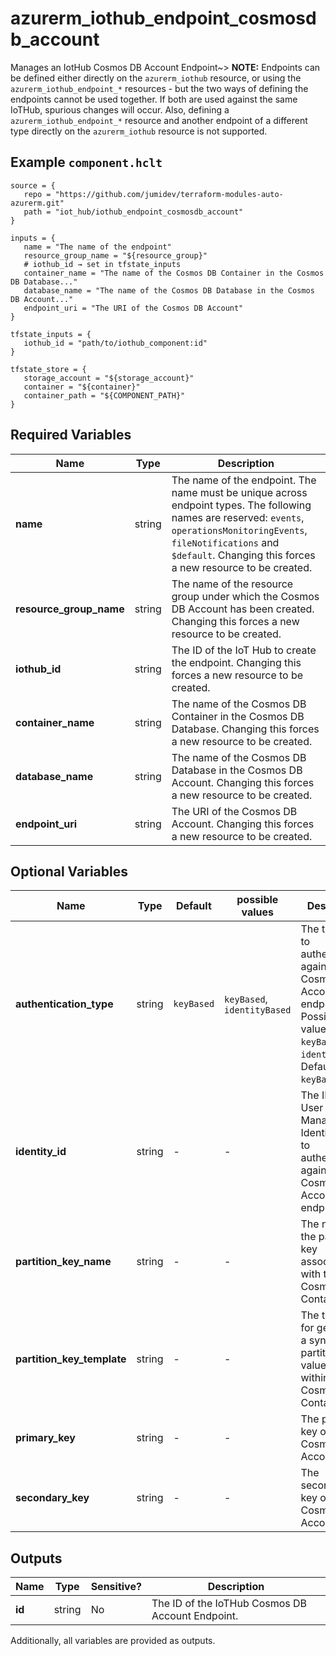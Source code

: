 # azurerm_iothub_endpoint_cosmosdb_account

Manages an IotHub Cosmos DB Account Endpoint~> **NOTE:** Endpoints can be defined either directly on the `azurerm_iothub` resource, or using the `azurerm_iothub_endpoint_*` resources - but the two ways of defining the endpoints cannot be used together. If both are used against the same IoTHub, spurious changes will occur. Also, defining a `azurerm_iothub_endpoint_*` resource and another endpoint of a different type directly on the `azurerm_iothub` resource is not supported.

## Example `component.hclt`

```hcl
source = {
   repo = "https://github.com/jumidev/terraform-modules-auto-azurerm.git"   
   path = "iot_hub/iothub_endpoint_cosmosdb_account"   
}

inputs = {
   name = "The name of the endpoint"   
   resource_group_name = "${resource_group}"   
   # iothub_id → set in tfstate_inputs
   container_name = "The name of the Cosmos DB Container in the Cosmos DB Database..."   
   database_name = "The name of the Cosmos DB Database in the Cosmos DB Account..."   
   endpoint_uri = "The URI of the Cosmos DB Account"   
}

tfstate_inputs = {
   iothub_id = "path/to/iothub_component:id"   
}

tfstate_store = {
   storage_account = "${storage_account}"   
   container = "${container}"   
   container_path = "${COMPONENT_PATH}"   
}

```

## Required Variables

| Name | Type |  Description |
| ---- | --------- |  ----------- |
| **name** | string |  The name of the endpoint. The name must be unique across endpoint types. The following names are reserved: `events`, `operationsMonitoringEvents`, `fileNotifications` and `$default`. Changing this forces a new resource to be created. | 
| **resource_group_name** | string |  The name of the resource group under which the Cosmos DB Account has been created. Changing this forces a new resource to be created. | 
| **iothub_id** | string |  The ID of the IoT Hub to create the endpoint. Changing this forces a new resource to be created. | 
| **container_name** | string |  The name of the Cosmos DB Container in the Cosmos DB Database. Changing this forces a new resource to be created. | 
| **database_name** | string |  The name of the Cosmos DB Database in the Cosmos DB Account. Changing this forces a new resource to be created. | 
| **endpoint_uri** | string |  The URI of the Cosmos DB Account. Changing this forces a new resource to be created. | 

## Optional Variables

| Name | Type |  Default  |  possible values |  Description |
| ---- | --------- |  ----------- | ----------- | ----------- |
| **authentication_type** | string |  `keyBased`  |  `keyBased`, `identityBased`  |  The type used to authenticate against the Cosmos DB Account endpoint. Possible values are `keyBased` and `identityBased`. Defaults to `keyBased`. | 
| **identity_id** | string |  -  |  -  |  The ID of the User Managed Identity used to authenticate against the Cosmos DB Account endpoint. | 
| **partition_key_name** | string |  -  |  -  |  The name of the partition key associated with the Cosmos DB Container. | 
| **partition_key_template** | string |  -  |  -  |  The template for generating a synthetic partition key value for use within the Cosmos DB Container. | 
| **primary_key** | string |  -  |  -  |  The primary key of the Cosmos DB Account. | 
| **secondary_key** | string |  -  |  -  |  The secondary key of the Cosmos DB Account. | 



## Outputs

| Name | Type | Sensitive? | Description |
| ---- | ---- | --------- | --------- |
| **id** | string | No  | The ID of the IoTHub Cosmos DB Account Endpoint. | 

Additionally, all variables are provided as outputs.
